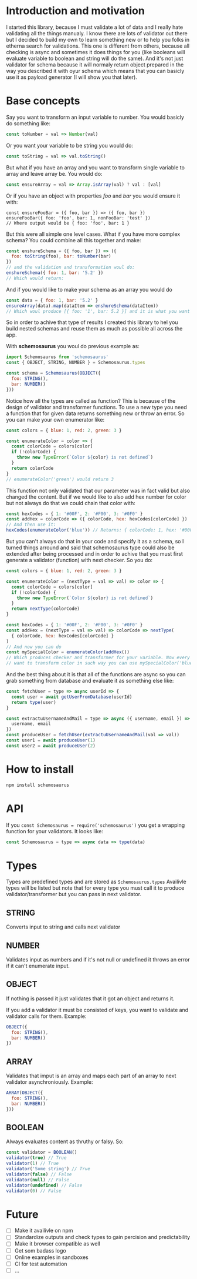 # Introduction and motivation

I started this library, because I must validate a lot of data and I really hate
validating all the things manualy. I know there are lots of validator out there
but I decided to build my own to learn something new or to help you folks in
etherna search for validations. This one is different from others, because all
checking is async and sometimes it does things for you (like booleans will
evaluate variable to boolean and string will do the same). And it's not just
validator for schema because it will normaly return object prepared in the way
you described it with oyur schema which means that you can basicly use it as
payload generator (I will show you that later).

# Base concepts

Say you want to transform an input variable to number. You would basicly do
something like:
```js
const toNumber = val => Number(val)
```

Or you want your variable to be string you would do:
```js
const toString = val => val.toString()
```

But what if you have an array and you want to transform single variable to array
and leave array be. You would do:
```js
const ensureArray = val => Array.isArray(val) ? val : [val]
```

Or if you have an object with properties *foo* and *bar* you would ensure it
with:
```
const ensureFooBar = ({ foo, bar }) => ({ foo, bar })
ensureFooBar({ foo: 'foo', bar: 1, nonFooBar: 'test' })
// Where output would be { foo: 'foo', bar: 1 }
```

But this were all simple one level cases. What if you have more complex schema? You could
combine all this together and make:
```js
const enshureSchema = ({ foo, bar }) => ({
  foo: toString(foo), bar: toNumber(bar)
})
// and the validation and transformation woul do:
enshureSchema({ foo: 1, bar: '5.2' })
// Which would return: 
```

And if you would like to make your schema as an array you would do
```js
const data = { foo: 1, bar: '5.2' }
ensureArray(data).map(dataItem => enshureSchema(dataItem))
// Which woul produce [{ foo: '1', bar: 5.2 }] and it is what you want
```

So in order to achive that type of results I created this library to hel you
build nested schemas and reuse them as much as possible all across the app.

With **schemosaurus** you woul do previous example as:
```js
import Schemosaurus from 'schemosaurus'
const { OBJECT, STRING, NUMBER } = Schemosaurus.types

const schema = Schemosaurus(OBJECT({
  foo: STRING(),
  bar: NUMBER()
}))
```

Notice how all the types are called as function? This is because of the design
of validator and transformer functions. To use a new type you need a function
that for given data returns something new or throw an error. So you can make
your own enumerator like:
```js
const colors = { blue: 1, red: 2, green: 3 }

const enumerateColor = color => {
  const colorCode = colors[color]
  if (!colorCode) {
    throw new TypeError(`Color ${color} is not defined`)
  }
  return colorCode
}
// enumerateColor('green') would return 3
```

This function not only validated that our parameter was in fact valid but also
changed the content. But if we would like to also add hex number for color but
not always do that we could chain that color with:
```js
const hexCodes = { 1: '#00F', 2: '#F00', 3: '#0F0' }
const addHex = colorCode => ({ colorCode, hex: hexCodes[colorCode] })
// And then use it:
hexCodes(enumerateColor('blue')) // Returns: { colorCode: 1, hex: '#00F' }
```

But you can't always do that in your code and specify it as a schema, so I
turned things arround and said that schemosaurus type could also be extended
after being processed and in order to achive that you must first generate a
validator (function) with next checker. So you do:
```js
const colors = { blue: 1, red: 2, green: 3 }

const enumerateColor = (nextType = val => val) => color => {
  const colorCode = colors[color]
  if (!colorCode) {
    throw new TypeError(`Color ${color} is not defined`)
  }
  return nextType(colorCode)
}

const hexCodes = { 1: '#00F', 2: '#F00', 3: '#0F0' }
const addHex = (nextType = val => val) => colorCode => nextType(
  { colorCode, hex: hexCodes[colorCode] }
)
// And now you can do
const mySpecialColor = enumerateColor(addHex())
// Which produces checker and transformer for your variable. Now every time you
// want to transform color in such way you can use mySpecialColor('blue')
```

And the best thing about it is that all of the functions are async so you can
grab something from database and evaluate it as something else like:

```js
const fetchUser = type => async userId => {
  const user = await getUserFromDatabase(userId)
  return type(user)
}

const extractuUsernameAndMail = type => async ({ username, email }) => type({
  username, email
})
const produceUser = fetchUser(extractuUsernameAndMail(val => val))
const user1 = await produceUser(1)
const user2 = await produceUser(2)
```

# How to install

```bash
npm install schemosaurus
```

# API
If you `const Schemosaurus = require('schemosaurus')` you get a wrapping
function for your validators. It looks like:
```js
const Schemosaurus = type => async data => type(data)
```

# Types
Types are predefined types and are stored as ```Schemosaurus.types```
Availivle types will be listed but note that for every type you must call it to
produce validator/transformer but you can pass in next validator.

## STRING
Converts input to string and calls next validator

## NUMBER
Validates input as numbers and if it's not null or undefined it throws an error
if it can't enumerate input.

## OBJECT
If nothing is passed it just validates that it got an object and returns it.

If you add a validator it must be consisted of keys, you want to validate and
validator calls for them. Example:
```js
OBJECT({
  foo: STRING(),
  bar: NUMBER()
})
```

## ARRAY
Validates that imput is an array and maps each part of an array to next validator
asynchroniously. Example:
```js
ARRAY(OBJECT({
  foo: STRING(),
  bar: NUMBER()
}))
```

## BOOLEAN
Always evaluates content as thruthy or falsy. So:
```js
const validator = BOOLEAN()
validator(true) // True
validator(1) // True
validator('Some string') // True
validator(false) // False
validator(null) // False
validator(undefined) // False
validator(0) // False
```

# Future

- [ ] Make it availivle on npm
- [ ] Standardize outputs and check types to gain percision and predictability
- [ ] Make it browser compatible as well
- [ ] Get som badass logo
- [ ] Online examples in sandboxes
- [ ] CI for test automation
- [ ] ...
